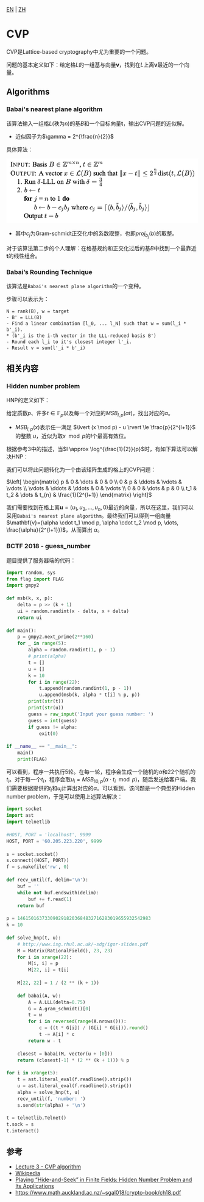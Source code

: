 [EN](./cvp.md) | [ZH](./cvp-zh.md)
# CVP

CVP是Lattice-based cryptography中尤为重要的一个问题。

问题的基本定义如下：给定格$L$的一组基与向量$\mathbf{v}$，找到在$L$上离$\mathbf{v}$最近的一个向量。

<!--
TODO: Add more Lattice-based cryptography (CVP specifically) application intro here.
TODO: Make intro more descriptive and rigorous.
-->

## Algorithms

### Babai's nearest plane algorithm

<!--
TODO: Add intro
-->

该算法输入一组格$L$(秩为$n$)的基$B$和一个目标向量$\mathbf{t}$，输出CVP问题的近似解。

* 近似因子为$\gamma = 2^{\frac{n}{2}}$

具体算法：

![](figure/babai_1.png)

* 其中$c_j$为Gram-schmidt正交化中的系数取整，也即$proj_{b_{j}}(b)$的取整。

对于该算法第二步的个人理解：在格基规约和正交化过后的基$B$中找到一个最靠近$\mathbf{t}$的线性组合。

### Babai’s Rounding Technique

该算法是`Babai's nearest plane algorithm`的一个变种。

步骤可以表示为：

```
N = rank(B), w = target
- B' = LLL(B)
- Find a linear combination [l_0, ... l_N] such that w = sum(l_i * b'_i).
* (b'_i is the i-th vector in the LLL-reduced basis B')
- Round each l_i to it's closest integer l'_i.
- Result v = sum(l'_i * b'_i)
```

## 相关内容

### Hidden number problem

HNP的定义如下：

给定质数$p$、许多$t \in \mathbb{F}_p$以及每一个对应的$MSB_{l,p}(\alpha t)$，找出对应的$\alpha$。

* $MSB_{l,p}(x)$表示任一满足 $\lvert (x \mod p) - u \rvert \le \frac{p}{2^{l+1}}$ 的整数 $u$，近似为取$x \mod p$的$l$个最高有效位。

根据参考3中的描述，当$l \approx \log^{\frac{1}{2}}{p}$时，有如下算法可以解决HNP：

我们可以将此问题转化为一个由该矩阵生成的格上的CVP问题：

$\left[ \begin{matrix} p & 0 & \dots & 0 & 0 \\ 0 & p & \ddots & \vdots & \vdots \\ \vdots & \ddots & \ddots & 0 & \vdots \\ 0 & 0 & \dots & p & 0 \\ t_1 & t_2 & \dots & t_{n} & \frac{1}{2^{l+1}} \end{matrix} \right]$

我们需要找到在格上离$\mathbf{u}=(u_1, u_2, \dots, u_{n}, 0)$最近的向量，所以在这里，我们可以采用`Babai's nearest plane algorithm`。最终我们可以得到一组向量 $\mathbf{v}=(\alpha \cdot t_1 \mod p, \alpha \cdot t_2 \mod p, \dots, \frac{\alpha}{2^{l+1}})$，从而算出 $\alpha$。

### BCTF 2018 - guess_number

题目提供了服务器端的代码：
```python
import random, sys
from flag import FLAG
import gmpy2

def msb(k, x, p):
    delta = p >> (k + 1)
    ui = random.randint(x - delta, x + delta)
    return ui

def main():
    p = gmpy2.next_prime(2**160)
    for _ in range(5):
        alpha = random.randint(1, p - 1)
        # print(alpha)
        t = []
        u = []
        k = 10
        for i in range(22):
            t.append(random.randint(1, p - 1))
            u.append(msb(k, alpha * t[i] % p, p))
        print(str(t))
        print(str(u))
        guess = raw_input('Input your guess number: ')
        guess = int(guess)
        if guess != alpha:
            exit(0)

if __name__ == "__main__":
    main()
    print(FLAG)
```

可以看到，程序一共执行5轮。在每一轮，程序会生成一个随机的$\alpha$和22个随机的$t_i$。对于每一个$t_i$，程序会取$u_i = MSB_{10,p}(\alpha\cdot{t_i\mod{p}})$，随后发送给客户端。我们需要根据提供的$t_i$和$u_i$计算出对应的$\alpha$。可以看到，该问题是一个典型的Hidden number problem，于是可以使用上述算法解决：

```python
import socket
import ast
import telnetlib

#HOST, PORT = 'localhost', 9999
HOST, PORT = '60.205.223.220', 9999

s = socket.socket()
s.connect((HOST, PORT))
f = s.makefile('rw', 0)

def recv_until(f, delim='\n'):
    buf = ''
    while not buf.endswith(delim):
        buf += f.read(1)
    return buf

p = 1461501637330902918203684832716283019655932542983
k = 10

def solve_hnp(t, u):
    # http://www.isg.rhul.ac.uk/~sdg/igor-slides.pdf
    M = Matrix(RationalField(), 23, 23)
    for i in xrange(22):
        M[i, i] = p
        M[22, i] = t[i]

    M[22, 22] = 1 / (2 ** (k + 1))

    def babai(A, w):
        A = A.LLL(delta=0.75)
        G = A.gram_schmidt()[0]
        t = w
        for i in reversed(range(A.nrows())):
            c = ((t * G[i]) / (G[i] * G[i])).round()
            t -= A[i] * c
        return w - t

    closest = babai(M, vector(u + [0]))
    return (closest[-1] * (2 ** (k + 1))) % p

for i in xrange(5):
    t = ast.literal_eval(f.readline().strip())
    u = ast.literal_eval(f.readline().strip())
    alpha = solve_hnp(t, u)
    recv_until(f, 'number: ')
    s.send(str(alpha) + '\n')

t = telnetlib.Telnet()
t.sock = s
t.interact()
```

## 参考

* [Lecture 3 - CVP algorithm](https://cims.nyu.edu/~regev/teaching/lattices_fall_2004/ln/cvp.pdf)
* [Wikipedia](https://en.wikipedia.org/wiki/Lattice_problem)
* [Playing “Hide-and-Seek” in Finite Fields: Hidden Number Problem and Its Applications](http://www.isg.rhul.ac.uk/~sdg/igor-slides.pdf)
* https://www.math.auckland.ac.nz/~sgal018/crypto-book/ch18.pdf
